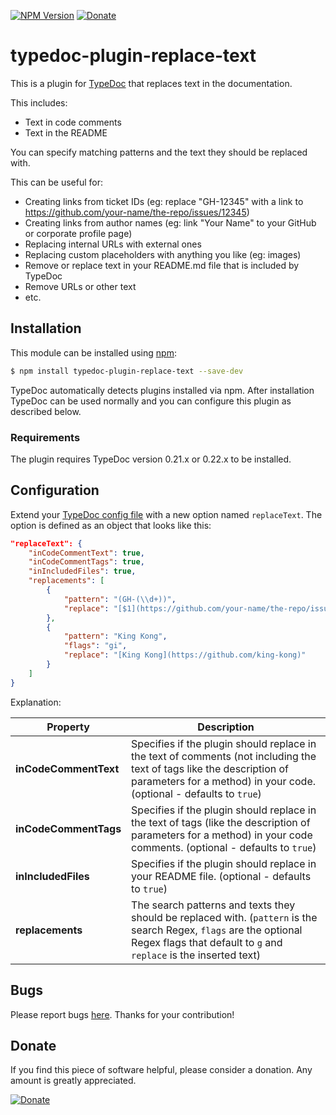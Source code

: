 [![NPM Version](https://badge.fury.io/js/typedoc-plugin-replace-text.svg)](https://badge.fury.io/js/typedoc-plugin-replace-text) [![Donate](https://img.shields.io/badge/Donate-PayPal-green.svg)](https://www.paypal.com/cgi-bin/webscr?cmd=_s-xclick&hosted_button_id=67UU75EUH4S8A)

# typedoc-plugin-replace-text

This is a plugin for [TypeDoc](https://github.com/TypeStrong/typedoc) that replaces text in the documentation.

This includes:

-   Text in code comments
-   Text in the README

You can specify matching patterns and the text they should be replaced with.

This can be useful for:

-   Creating links from ticket IDs (eg: replace "GH-12345" with a link to https://github.com/your-name/the-repo/issues/12345)
-   Creating links from author names (eg: link "Your Name" to your GitHub or corporate profile page)
-   Replacing internal URLs with external ones
-   Replacing custom placeholders with anything you like (eg: images)
-   Remove or replace text in your README.md file that is included by TypeDoc
-   Remove URLs or other text
-   etc.

## Installation

This module can be installed using [npm](https://www.npmjs.com/package/typedoc-plugin-replace-text):

```sh
$ npm install typedoc-plugin-replace-text --save-dev
```

TypeDoc automatically detects plugins installed via npm. After installation TypeDoc can be used normally and you can configure this plugin as described below.

### Requirements

The plugin requires TypeDoc version 0.21.x or 0.22.x to be installed.

## Configuration

Extend your [TypeDoc config file](https://typedoc.org/guides/options/) with a new option named `replaceText`. The option is defined as an object that looks like this:

```json
"replaceText": {
    "inCodeCommentText": true,
    "inCodeCommentTags": true,
    "inIncludedFiles": true,
    "replacements": [
        {
            "pattern": "(GH-(\\d+))",
            "replace": "[$1](https://github.com/your-name/the-repo/issues/$2)"
        },
        {
            "pattern": "King Kong",
            "flags": "gi",
            "replace": "[King Kong](https://github.com/king-kong)"
        }
    ]
}
```

Explanation:

| Property              | Description                                                                   |
| --------------------- | ----------------------------------------------------------------------------- |
| **inCodeCommentText** | Specifies if the plugin should replace in the text of comments (not including the text of tags like the description of parameters for a method) in your code. (optional - defaults to `true`) |
| **inCodeCommentTags** | Specifies if the plugin should replace in the text of tags (like the description of parameters for a method) in your code comments. (optional - defaults to `true`) |
| **inIncludedFiles**   | Specifies if the plugin should replace in your README file. (optional - defaults to `true`) |
| **replacements**      | The search patterns and texts they should be replaced with. (`pattern` is the search Regex, `flags` are the optional Regex flags that default to `g` and `replace` is the inserted text) |

## Bugs

Please report bugs [here](https://github.com/krisztianb/typedoc-plugin-replace-text/issues).
Thanks for your contribution!

## Donate

If you find this piece of software helpful, please consider a donation. Any amount is greatly appreciated.

[![Donate](https://img.shields.io/badge/Donate-PayPal-green.svg)](https://www.paypal.com/cgi-bin/webscr?cmd=_s-xclick&hosted_button_id=67UU75EUH4S8A)
